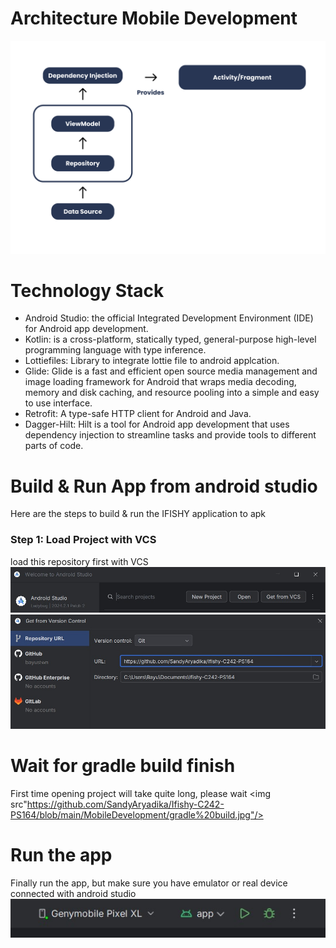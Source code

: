 # Architecture Mobile Development
<img src="https://github.com/SandyAryadika/Ifishy-C242-PS164/blob/main/MobileDevelopment/architec.png" />

# Technology Stack
- Android Studio:  the official Integrated Development Environment (IDE) for Android app development.
- Kotlin: is a cross-platform, statically typed, general-purpose high-level programming language with type inference.
- Lottiefiles: Library to integrate lottie file to android applcation.
- Glide: Glide is a fast and efficient open source media management and image loading framework for Android that wraps media decoding, memory and disk caching, and resource pooling into a simple and easy to use interface.
- Retrofit: A type-safe HTTP client for Android and Java.
- Dagger-Hilt: Hilt is a tool for Android app development that uses dependency injection to streamline tasks and provide tools to different parts of code.

# Build & Run App from android studio
Here are the steps to build & run the IFISHY application to apk

### Step 1: Load Project with VCS 
load this repository first with VCS
<img src="https://github.com/SandyAryadika/Ifishy-C242-PS164/blob/main/MobileDevelopment/load%20vcs.jpg" />
<img src="https://github.com/SandyAryadika/Ifishy-C242-PS164/blob/main/MobileDevelopment/github%20url.jpg" />

# Wait for gradle build finish
First time opening project will take quite long, please wait
<img src"https://github.com/SandyAryadika/Ifishy-C242-PS164/blob/main/MobileDevelopment/gradle%20build.jpg"/>

# Run the app
Finally run the app, but make sure you have emulator or real device connected with android studio
<img src="https://github.com/SandyAryadika/Ifishy-C242-PS164/blob/main/MobileDevelopment/run%20.jpg" />
